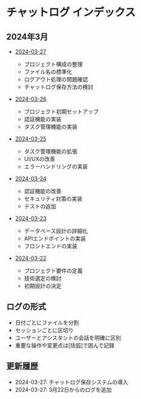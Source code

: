 # チャットログ インデックス

## 2024年3月

- [2024-03-27](2024-03-27.md)

  - プロジェクト構成の整理
  - ファイル名の標準化
  - ログアウト処理の問題確認
  - チャットログ保存方法の検討

- [2024-03-26](2024-03-26.md)

  - プロジェクト初期セットアップ
  - 認証機能の実装
  - タスク管理機能の実装

- [2024-03-25](2024-03-25.md)

  - タスク管理機能の拡張
  - UI/UXの改善
  - エラーハンドリングの実装

- [2024-03-24](2024-03-24.md)

  - 認証機能の改善
  - セキュリティ対策の実装
  - テストの追加

- [2024-03-23](2024-03-23.md)

  - データベース設計の詳細化
  - APIエンドポイントの実装
  - フロントエンドの実装

- [2024-03-22](2024-03-22.md)
  - プロジェクト要件の定義
  - 技術選定の検討
  - 初期設計の決定

## ログの形式

- 日付ごとにファイルを分割
- セッションごとに区切り
- ユーザーとアシスタントの会話を明確に区別
- 重要な操作や変更点は[括弧]で囲んで記録

## 更新履歴

- 2024-03-27: チャットログ保存システムの導入
- 2024-03-27: 3月22日からのログを追加
